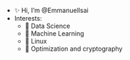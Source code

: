 - ✨ Hi, I’m @EmmanuelIsai
- Interests: 
  - 🌱 Data Science
  - 🌱 Machine Learning
  - 🌱 Linux
  - 🌱 Optimization and cryptography

<!---
EmmanuelIsai/EmmanuelIsai is a ✨ special ✨ repository because its `README.md` (this file) appears on your GitHub profile.
You can click the Preview link to take a look at your changes.
--->
